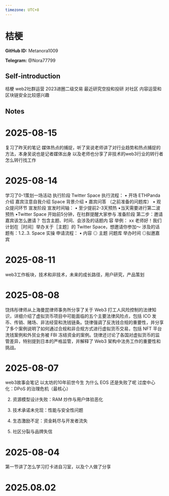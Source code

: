 ```yaml
---
timezone: UTC+8
---
```


# 桔梗

**GitHub ID:** Metanora1009

**Telegram:** @Nora77799

## Self-introduction

桔梗 web2社群运营 2023进圈二级交易  最近研究空投和投研 对社区 内容运营和区块链安全比较感兴趣

## Notes

<!-- Content_START -->
# 2025-08-15

复习了昨天的笔记
媒体热点的捕捉，听了吴说老师讲了对行业趋势和热点捕捉的方法，本身吴说也是记者媒体出身 以及老师也分享了非技术的web3行业的转行者怎么转行找工作

# 2025-08-14

学习了0-1策划一场活动 执行阶段
Twitter Space 执行流程：
• 开场
ETHPanda 介绍
嘉宾注意自我介绍
Space 背景介绍
• 嘉宾问答
（之前准备的问题库）
• 观众提问环节
宣发阶段
宣发时间轴：
• 至少提前2-3天预热
•当天需要进行第二波预热
•Twitter Space 开始前5分钟，在社群提醒大家参与
准备阶段
第二步：邀请嘉宾该怎么邀请？
包含主题、时间、会涉及的话题内
容
举例：
xx 老师好！我们计划在［时间］举办关于［主题］的 Twitter Space，想邀请你参加～
涉及的话题有：1.2..3.
Space 实操
申请流程：
• 内容
◎ 主题
问题库
举办时间
◎拟邀嘉宾

# 2025-08-11

web3工作板块，技术和非技术，未来的成长路径，用户研究，产品策划

# 2025-08-08

饶炜彤律师从上海曼昆律师事务所分享了关于 Web3 打工人风险控制的法律知识，详细介绍了虚拟货币项目中可能面临的五个主要法律风险点，包括 ICO 发币、传销、赌场、非法经营和洗钱链条。饶律强调了反洗钱合规的重要性，并分享了多个案例说明了如何通过合规和非合规方式进行虚拟货币交易，包括 NFT 平台洗钱案例和外贸业务被 FBI 冻结资金的案例。饶律还讨论了各国对虚拟货币的监管差异，特别提到日本的严格监管，并解释了 Web3 架构中法务工作的重要性和挑战。

# 2025-08-07

web3故事会笔记
以太坊的10年前世今生
为什么 EOS 还是失败了呢
 过度中心化：DPoS 的治理危机（最核心）

2. 资源模型设计失败：RAM 炒作与用户体验恶化

3. 技术承诺未兑现：性能与安全性问题

4. 生态激励不足：资金耗尽与开发者流失
 

5. 社区分裂与品牌失信

# 2025-08-04

第一节讲了怎么学习打卡进自习室，以及个人做了分享

# 2025.08.02


<!-- Content_END -->
